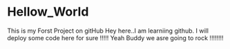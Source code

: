 # Hellow_World
This is my Forst Project on  gitHub
Hey here..I am learniing github. I will deploy some code here for sure !!!!!
Yeah Buddy we asre going to rock !!!!!!!!
